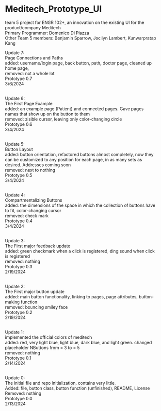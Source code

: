 # Meditech_Prototype_UI
team 5 project for ENGR 102+, an innovation on the existing UI for the product/company Meditech <br>
Primary Programmer: Domenico Di Piazza <br>
Other Team 5 members: Benjamin Sparrow, Jocilyn Lambert, Kunwarpratap Kang <br>

Update 7:<br>
Page Connections and Paths<br>
added: username/login page, back button, path, doctor page, cleaned up home page,<br>
removed: not a whole lot<br>
Prototype 0.7<br>
3/6/2024<br>
<br>

Update 6:<br>
The First Page Example<br>
added: an example page (Patient) and connected pages. Gave pages names that show up on the button to them<br>
removed: zisible cursor, leaving only color-changing circle<br>
Prototype 0.6<br>
3/4/2024<br>
<br>

Update 5:<br>
Button Layout<br>
added: button orientation, refactored buttons almost completely, now they can be customized to any position for each page, in as many sets as desired. Addresses coming soon<br>
removed: next to nothing<br>
Prototype 0.5<br>
3/4/2024<br>
<br>

Update 4:<br>
Compartmentalizing Buttons<br>
added: the dimensions of the space in which the collection of buttons have to fit, color-changing cursor<br>
removed: check mark<br>
Prototype 0.4<br>
3/4/2024<br>
<br>

Update 3:<br>
The First major feedback update<br>
added: green checkmark when a click is registered, ding sound when click is registered<br>
removed: nothing<br>
Prototype 0.3<br>
2/19/2024<br>
<br>


Update 2:<br>
The First major button update<br>
added: main button functionality, linking to pages, page attributes, button-making function<br>
removed: bouncing smiley face<br>
Prototype 0.2<br>
2/19/2024<br>
<br>

Update 1:<br>
  implemented the official colors of meditech<br>
  added: red, very light blue, light blue, dark blue, and light green. changed placeholder NButtons from = 3 to = 5<br>
  removed: nothing<br>
  Prototype 0.1 <br>
  2/14/2024<br>
<br>

Update 0:<br>
  The initial file and repo initialization, contains very little. <br>
  Added: file, button class, button function (unfinished), README, License <br>
  Removed: nothing <br>
  Prototype 0.0 <br>
  2/13/2024 <br>

